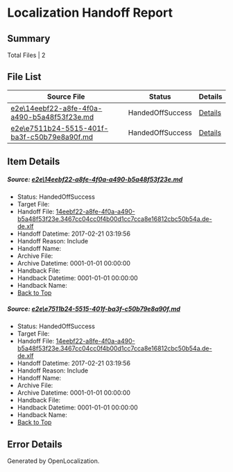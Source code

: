 # <a name='report-top'></a> Localization Handoff Report

## Summary
 Total Files | 2

## File List
 Source File | Status | Details 
 ----------- | ------ | ------- 
 [e2e\14eebf22-a8fe-4f0a-a490-b5a48f53f23e.md](https://github.com/OpenLocalizationTestOrg/ol-test4/blob/664f379bf83fd73dac119c997eb065626b0866d2/e2e/14eebf22-a8fe-4f0a-a490-b5a48f53f23e.md) | HandedOffSuccess | [Details](#d2276f473dcba9a82599f7994b7b27918d7ca7dd1)
 [e2e\e7511b24-5515-401f-ba3f-c50b79e8a90f.md](https://github.com/OpenLocalizationTestOrg/ol-test4/blob/664f379bf83fd73dac119c997eb065626b0866d2/e2e/e7511b24-5515-401f-ba3f-c50b79e8a90f.md) | HandedOffSuccess | [Details](#d2276f473dcba9a82599f7994b7b27918d7ca7dd4)

## Item Details
##### <a name='d2276f473dcba9a82599f7994b7b27918d7ca7dd1'></a> Source: [e2e\14eebf22-a8fe-4f0a-a490-b5a48f53f23e.md](https://github.com/OpenLocalizationTestOrg/ol-test4/blob/664f379bf83fd73dac119c997eb065626b0866d2/e2e/14eebf22-a8fe-4f0a-a490-b5a48f53f23e.md)
* Status: HandedOffSuccess
* Target File: 
* Handoff File: [14eebf22-a8fe-4f0a-a490-b5a48f53f23e.3467cc04cc0f4b00d1cc7cca8e16812cbc50b54a.de-de.xlf](https://github.com/OpenLocalizationTestOrg/ol-test4-handoff/blob/8fc963635a80a01e84b070f7a7abfa7af6926192/ol-handoff/OpenLocalizationTestOrg/ol-test4-dede/xinjiang/ht/14eebf22-a8fe-4f0a-a490-b5a48f53f23e.3467cc04cc0f4b00d1cc7cca8e16812cbc50b54a.de-de.xlf)
* Handoff Datetime: 2017-02-21 03:19:56
* Handoff Reason: Include
* Handoff Name: 
* Archive File: 
* Archive Datetime: 0001-01-01 00:00:00
* Handback File: 
* Handback Datetime: 0001-01-01 00:00:00
* Handback Name: 
* [Back to Top](#report-top)

##### <a name='d2276f473dcba9a82599f7994b7b27918d7ca7dd4'></a> Source: [e2e\e7511b24-5515-401f-ba3f-c50b79e8a90f.md](https://github.com/OpenLocalizationTestOrg/ol-test4/blob/664f379bf83fd73dac119c997eb065626b0866d2/e2e/e7511b24-5515-401f-ba3f-c50b79e8a90f.md)
* Status: HandedOffSuccess
* Target File: 
* Handoff File: [14eebf22-a8fe-4f0a-a490-b5a48f53f23e.3467cc04cc0f4b00d1cc7cca8e16812cbc50b54a.de-de.xlf](https://github.com/OpenLocalizationTestOrg/ol-test4-handoff/blob/8fc963635a80a01e84b070f7a7abfa7af6926192/ol-handoff/OpenLocalizationTestOrg/ol-test4-dede/xinjiang/ht/14eebf22-a8fe-4f0a-a490-b5a48f53f23e.3467cc04cc0f4b00d1cc7cca8e16812cbc50b54a.de-de.xlf)
* Handoff Datetime: 2017-02-21 03:19:56
* Handoff Reason: Include
* Handoff Name: 
* Archive File: 
* Archive Datetime: 0001-01-01 00:00:00
* Handback File: 
* Handback Datetime: 0001-01-01 00:00:00
* Handback Name: 
* [Back to Top](#report-top)


## Error Details

Generated by OpenLocalization.
